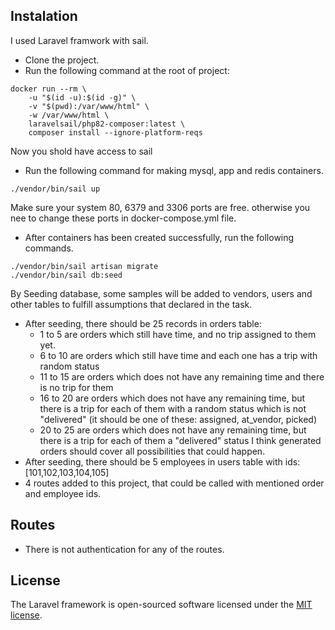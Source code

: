 
## Instalation
I used Laravel framwork with sail.
- Clone the project.
- Run the following command at the root of project:
```
docker run --rm \
    -u "$(id -u):$(id -g)" \
    -v "$(pwd):/var/www/html" \
    -w /var/www/html \
    laravelsail/php82-composer:latest \
    composer install --ignore-platform-reqs
```
Now you shold have access to sail
- Run the following command for making mysql, app and redis containers.
```
./vendor/bin/sail up

```
Make sure your system  80, 6379 and 3306 ports are free. otherwise you nee to change these ports in docker-compose.yml file.
- After containers has been created successfully, run the following commands.
```
./vendor/bin/sail artisan migrate
./vendor/bin/sail db:seed
```
By Seeding database, some samples will be added to vendors, users and other tables to fulfill assumptions that declared in the task.
- After seeding, there should be 25 records in orders table:
    - 1 to 5 are orders which still have time, and no trip assigned to them yet.
    - 6 to 10 are orders which still have time and each one has a trip with random status
    - 11 to 15 are orders which does not have any remaining time and there is no trip for them
    - 16 to 20 are orders which does not have any remaining time, but there is a trip for each of them with a random status which is not "delivered" (it should be one of these: assigned, at_vendor, picked)
    - 20 to 25 are orders which does not have any remaining time, but there is a trip for each of them a "delivered" status
I think generated orders should cover all possibilities that could happen.
- After seeding, there should be 5 employees in users table with ids: [101,102,103,104,105]
- 4 routes added to this project, that could be called with mentioned order and employee ids.
## Routes
- There is not authentication for any of the routes.
## License

The Laravel framework is open-sourced software licensed under the [MIT license](https://opensource.org/licenses/MIT).
